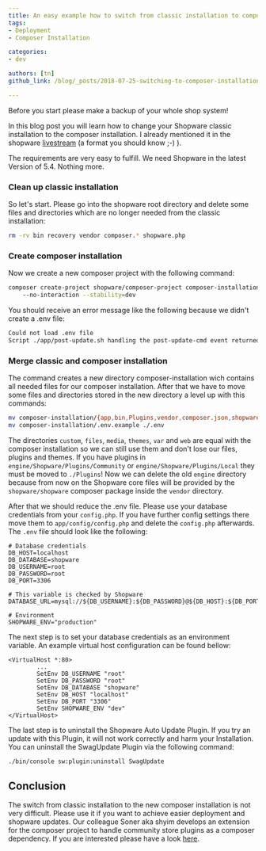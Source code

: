 ```yaml
---
title: An easy example how to switch from classic installation to composer installation
tags:
- Deployment
- Composer Installation

categories: 
- dev

authors: [tn]
github_link: /blog/_posts/2018-07-25-switching-to-composer-installation.md

---
```


<div class="alert alert-warning">
Before you start please make a backup of your whole shop system!
</div>

In this blog post you will learn how to change your Shopware classic installation to the composer installation. I already mentioned it in the shopware [livestream](https://www.youtube.com/watch?v=oUME-FnlUKE) (a format you should know ;-) ).

The requirements are very easy to fulfill. We need Shopware in the latest Version of 5.4. Nothing more.

### Clean up classic installation
So let's start. Please go into the shopware root directory and delete some files and directories which are no longer needed from the classic installation: 
```bash 
rm -rv bin recovery vendor composer.* shopware.php
```

### Create composer installation

Now we create a new composer project with the following command: 

```bash
composer create-project shopware/composer-project composer-installation \ 
    --no-interaction --stability=dev
```
You should receive an error message like the following because we didn't create a .env file: 

```bash
Could not load .env file
Script ./app/post-update.sh handling the post-update-cmd event returned with error code 1
```

### Merge classic and composer installation

The command creates a new directory composer-installation wich contains all needed files for our composer installation. After that we have to move some files and directories stored in the new directory a level up with this commands:
```bash
mv composer-installation/{app,bin,Plugins,vendor,composer.json,shopware.php} ./
mv composer-installation/.env.example ./.env
```

The directories `custom`, `files`, `media`, `themes`, `var` and `web` are equal with the composer installation so we can still use them and don't lose our files, plugins and themes. If you have plugins in `engine/Shopware/Plugins/Community` or `engine/Shopware/Plugins/Local` they must be moved to ```./Plugins```! Now we can delete the old `engine` directory because from now on the Shopware core files will be provided by the `shopware/shopware` composer package inside the `vendor` directory.

After that we should reduce the .env file. Please use your database credentials from your `config.php`. If you have further config settings there move them to `app/config/config.php` and delete the `config.php` afterwards. The `.env` file should look like the following: 

```
# Database credentials
DB_HOST=localhost
DB_DATABASE=shopware
DB_USERNAME=root
DB_PASSWORD=root
DB_PORT=3306

# This variable is checked by Shopware
DATABASE_URL=mysql://${DB_USERNAME}:${DB_PASSWORD}@${DB_HOST}:${DB_PORT}/${DB_DATABASE}

# Environment
SHOPWARE_ENV="production"
```

The next step is to set your database credentials as an environment variable. An example virtual host configuration can be found bellow:

```
<VirtualHost *:80>
        ...
        SetEnv DB_USERNAME "root"
        SetEnv DB_PASSWORD "root"
        SetEnv DB_DATABASE "shopware"
        SetEnv DB_HOST "localhost"
        SetEnv DB_PORT "3306"
        SetEnv SHOPWARE_ENV "dev"
</VirtualHost>
```

The last step is to uninstall the Shopware Auto Update Plugin. If you try an update with this Plugin, it will not work correctly and harm your Installation. You can uninstall the SwagUpdate Plugin via the following command:

```bash
./bin/console sw:plugin:uninstall SwagUpdate
```

## Conclusion
The switch from classic installation to the new composer installation is not very difficult. Please use it if you want to achieve easier deployment and shopware updates. Our colleague Soner aka shyim develops an extension for the composer project to handle community store plugins as a composer dependency. If you are interested please have a look [here](https://github.com/shyim/store-plugin-installer).
